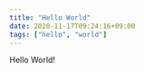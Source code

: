 ```yaml
---
title: "Hello World"
date: 2020-11-17T09:24:16+09:00
tags: ["hello", "world"]
---
```


Hello World!
